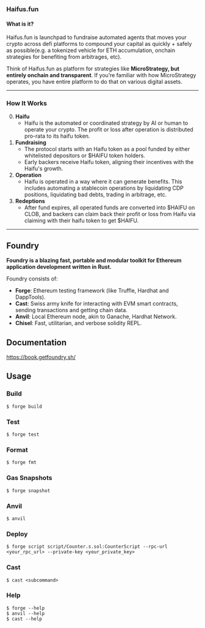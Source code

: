 ### **Haifus.fun**

#### **What is it?**

Haifus.fun is launchpad to fundraise automated agents that moves your crypto across defi platforms to compound your capital as quickly + safely as possible(e.g. a tokenized vehicle for ETH accumulation, onchain strategies for benefiting from arbitrages, etc).

Think of Haifus.fun as platform for strategies like **MicroStrategy, but entirely onchain and transparent**. If you’re familiar with how MicroStrategy operates, you have entire platform to do that on various digital assets.

---

### **How It Works**

0. **Haifu**
   * Haifu is the automated or coordinated strategy by AI or human to operate your crypto. The profit or loss after operation is distributed pro-rata to its haifu token.
1. **Fundraising**  
   * The protocol starts with an Haifu token as a pool funded by either whitelisted depositors or $HAIFU token holders.  
   * Early backers receive Haifu token, aligning their incentives with the Haifu's growth.  
2. **Operation**  
   * Haifu is operated in a way where it can generate benefits. This includes automating a stablecoin operations by liquidating CDP positions, liquidating bad debts, trading in arbitrage, etc.
3. **Redeptions**
    * After fund expires, all operated funds are converted into $HAIFU on CLOB, and backers can claim back their profit or loss from Haifu via claiming with their haifu token to get $HAIFU.

---




## Foundry

**Foundry is a blazing fast, portable and modular toolkit for Ethereum application development written in Rust.**

Foundry consists of:

-   **Forge**: Ethereum testing framework (like Truffle, Hardhat and DappTools).
-   **Cast**: Swiss army knife for interacting with EVM smart contracts, sending transactions and getting chain data.
-   **Anvil**: Local Ethereum node, akin to Ganache, Hardhat Network.
-   **Chisel**: Fast, utilitarian, and verbose solidity REPL.

## Documentation

https://book.getfoundry.sh/

## Usage

### Build

```shell
$ forge build
```

### Test

```shell
$ forge test
```

### Format

```shell
$ forge fmt
```

### Gas Snapshots

```shell
$ forge snapshot
```

### Anvil

```shell
$ anvil
```

### Deploy

```shell
$ forge script script/Counter.s.sol:CounterScript --rpc-url <your_rpc_url> --private-key <your_private_key>
```

### Cast

```shell
$ cast <subcommand>
```

### Help

```shell
$ forge --help
$ anvil --help
$ cast --help
```
